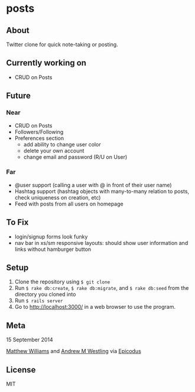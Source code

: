 # posts

## About

Twitter clone for quick note-taking or posting.

## Currently working on

* CRUD on Posts

## Future

### Near

* CRUD on Posts
* Followers/Following
* Preferences section
  * add ability to change user color
  * delete your own account
  * change email and password (R/U on User)

### Far

* @user support (calling a user with @ in front of their user name)
* Hashtag support (hashtag objects with many-to-many relation to posts, check uniqueness on creation, etc)
* Feed with posts from all users on homepage

## To Fix

* login/signup forms look funky
* nav bar in xs/sm responsive layouts: should show user information and links without hamburger button

## Setup

1. Clone the repository using `$ git clone`
1. Run `$ rake db:create`, `$ rake db:migrate`, and `$ rake db:seed` from the directory you cloned into
1. Run `$ rails server`
1. Go to [http://localhost:3000/](http://localhost:3000/) in a web browser to use the program.

## Meta

15 September 2014

[Matthew Williams](http://github.com/mattwilliams85) and [Andrew M Westling](http://github.com/expandrew)
via [Epicodus](http://www.learnhowtoprogram.com/lessons/twitter-clone)

## License
MIT
